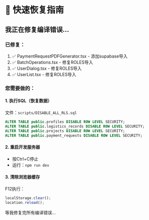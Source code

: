 # 🚀 快速恢复指南

## 我正在修复编译错误...

### 已修复：
1. ✅ PaymentRequestPDFGenerator.tsx - 添加supabase导入
2. ✅ BatchOperations.tsx - 修复ROLES导入
3. ✅ UserDialog.tsx - 修复ROLES导入  
4. ✅ UserList.tsx - 修复ROLES导入

### 您需要做的：

#### 1. 执行SQL（恢复数据）
文件：`scripts/DISABLE_ALL_RLS.sql`

```sql
ALTER TABLE public.profiles DISABLE ROW LEVEL SECURITY;
ALTER TABLE public.logistics_records DISABLE ROW LEVEL SECURITY;
ALTER TABLE public.projects DISABLE ROW LEVEL SECURITY;
ALTER TABLE public.payment_requests DISABLE ROW LEVEL SECURITY;
```

#### 2. 重启开发服务器
- 按Ctrl+C停止
- 运行：`npm run dev`

#### 3. 清除浏览器缓存
F12执行：
```javascript
localStorage.clear();
location.reload();
```

等我修复完所有编译错误...

